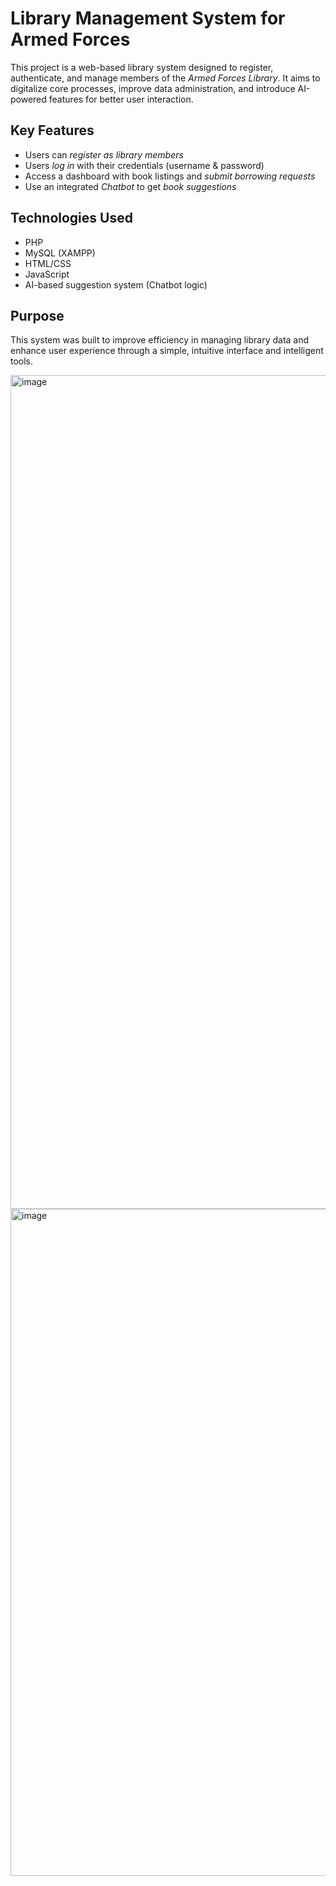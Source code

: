 # Library Management System for Armed Forces

This project is a web-based library system designed to register, authenticate, and manage members of the *Armed Forces Library*. It aims to digitalize core processes, improve data administration, and introduce AI-powered features for better user interaction.

## Key Features

- Users can *register as library members*
- Users *log in* with their credentials (username & password)
- Access a dashboard with book listings and *submit borrowing requests*
- Use an integrated *Chatbot* to get *book suggestions*

## Technologies Used

- PHP
- MySQL (XAMPP)
- HTML/CSS
- JavaScript
- AI-based suggestion system (Chatbot logic)

## Purpose
This system was built to improve efficiency in managing library data and enhance user experience through a simple, intuitive interface and intelligent tools.

<img width="2700" height="1334" alt="image" src="https://github.com/user-attachments/assets/776ef99d-7840-466e-b262-70b188bea48f" />

<img width="828" height="1067" alt="image" src="https://github.com/user-attachments/assets/7fbfc518-31ba-477c-a57a-e8f76ba7c6a4" />
